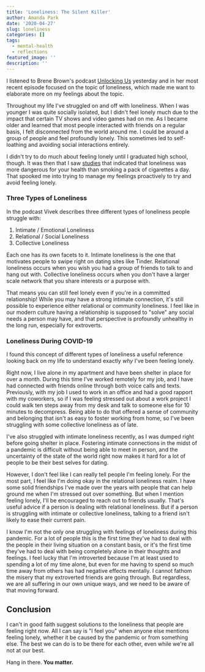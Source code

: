 ```yaml
---
title: 'Loneliness: The Silent Killer'
author: Amanda Park
date: '2020-04-27'
slug: loneliness
categories: []
tags:
  - mental-health
  - reflections
featured_image: ''
description: ''
---
```


I listened to Brene Brown's podcast [Unlocking Us](https://brenebrown.com/unlockingus/) yesterday and in her most recent episode focused on the topic of loneliness, which made me want to elaborate more on my feelings about the topic. 

Throughout my life I've struggled on and off with loneliness. When I was younger I was quite socially isolated, but I didn't feel lonely much due to the impact that certain TV shows and video games had on me. As I became older and learned that most people interacted with friends on a regular basis, I felt disconnected from the world around me. I could be around a group of people and feel profoundly lonely. This sometimes led to self-loathing and avoiding social interactions entirely.

I didn't try to do much about feeling lonely until I graduated high school, though. It was then that I saw [studies](https://www.ncbi.nlm.nih.gov/pmc/articles/PMC3890922/) that indicated that loneliness was more dangerous for your health than smoking a pack of cigarettes a day. That spooked me into trying to manage my feelings proactively to try and avoid feeling lonely.

### Three Types of Loneliness

In the podcast Vivek describes three different types of loneliness people struggle with:

1. Intimate / Emotional Loneliness
2. Relational / Social Loneliness
3. Collective Loneliness

Each one has its own facets to it. Intimate loneliness is the one that motivates people to swipe right on dating sites like Tinder. Relational loneliness occurs when you wish you had a group of friends to talk to and hang out with. Collective loneliness occurs when you don't have a larger scale network that you share interests or a purpose with.

That means you can still feel lonely even if you're in a committed relationship! While you may have a strong intimate connection, it's still possible to experience either relational or community loneliness. I feel like in our modern culture having a relationship is supposed to "solve" any social needs a person may have, and that perspective is profoundly unhealthy in the long run, especially for extroverts. 

### Loneliness During COVID-19

I found this concept of different types of loneliness a useful reference looking back on my life to understand exactly *why* I've been feeling lonely. 

Right now, I live alone in my apartment and have been shelter in place for over a month. During this time I've worked remotely for my job, and I have had connected with friends online through both voice calls and texts. Previously, with my job I used to work in an office and had a good rapport with my coworkers, so if I was feeling stressed out about a work project I could walk ten steps away from my desk and talk to someone else for 10 minutes to decompress. Being able to do that offered a sense of community and belonging that isn't as easy to foster working from home, so I've been struggling with some collective loneliness as of late. 

I've also struggled with intimate loneliness recently, as I was dumped right before going shelter in place. Fostering intimate connections in the midst of a pandemic is difficult without being able to meet in person, and the uncertainty of the state of the world right now makes it hard for a lot of people to be their best selves for dating. 

However, I don't feel like I can really tell people I'm feeling lonely. For the most part, I feel like I'm doing okay in the relational loneliness realm. I have some solid friendships I've made over the years with people that can help ground me when I'm stressed out over something. But when I mention feeling lonely, I'll be encouraged to reach out to friends usually. That's useful advice if a person is dealing with relational loneliness. But if a person is struggling with intimate or collective loneliness, talking to a friend isn't likely to ease their current pain. 

I know I'm not the only one struggling with feelings of loneliness during this pandemic. For a lot of people this is the first time they've had to deal with the people in their living situation on a constant basis, or it's the first time they've had to deal with being completely alone in their thoughts and feelings. I feel lucky that I'm introverted because I'm at least used to spending a lot of my time alone, but even for me having to spend so much time away from others has had negative effects mentally. I cannot fathom the misery that my extroverted friends are going through. But regardless, we are all suffering in our own unique ways, and we need to be aware of that moving forward.

## Conclusion

I can't in good faith suggest solutions to the loneliness that people are feeling right now. All I can say is "I feel you" when anyone else mentions feeling lonely, whether it be caused by the pandemic or from something else. The best we can do is to be there for each other, even while we're all not at our best. 

Hang in there. **You matter.**
